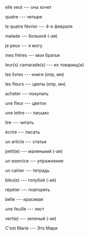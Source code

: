 elle veut --- она хочет



quatre --- четыре



le quatre février --- 4-е февраля



malade --- больной (-ая)



je peux --- я могу



mes frères --- мои братья



leur(s) camarade(s) --- их товарищ(и)



les livres --- книги (опр, мн)



les fleurs --- цветы (опр, мн)



acheter --- покупать



une fleur --- цветок



une lettre --- письмо



lire --- читать



écrire --- писать



un article --- статья



petit(e) --- маленький (-ая)



un exercice --- упражнение



un cahier --- тетрадь



bleu(e) --- голубой (-ая)



répéter --- повторять



belle --- красивая



une feuille --- лист



vert(e) --- зеленый (-ая)



C'est Marie --- Это Мари